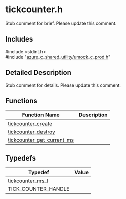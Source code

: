 # tickcounter.h 

Stub comment for brief. Please update this comment.

## Includes

\#include <stdint.h>  
\#include "[azure_c_shared_utility/umock_c_prod.h](iot-c-ref-umock-c-prod-h.md)"  

## Detailed Description

Stub comment for details. Please update this comment.

## Functions

Function Name                  | Description                                
--------------------------------|---------------------------------------------
[tickcounter_create](./iot-c-ref-tickcounter-h/tickcounter-create.md)            | 
[tickcounter_destroy](./iot-c-ref-tickcounter-h/tickcounter-destroy.md)            | 
[tickcounter_get_current_ms](./iot-c-ref-tickcounter-h/tickcounter-get-current-ms.md)            | 

## Typedefs

Typedef                        | Value                                
--------------------------------|---------------------------------------------
tickcounter_ms_t            | 
TICK_COUNTER_HANDLE            | 

